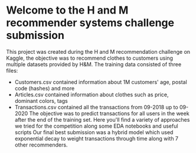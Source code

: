 # Welcome to the H and M recommender systems challenge submission
This project was created during the H and M recommendation challenge on Kaggle, the objective was to recommend clothes to customers using multiple datasets provided by H&M.
The training data consisted of three files:
 - Customers.csv contained information about 1M customers' age, postal code (hashes) and more
 - Articles.csv contained information about clothes such as price, dominant colors, tags
 - Transactions.csv contained all the transactions from 09-2018 up to 09-2020
The objective was to predict transactions for all users in the week after the end of the training set.
Here you'll find a variety of approaches we tried for the competition along some EDA notebooks and useful scripts
Our final best submission was a hybrid model which used exponential decay to weight transactions through time along with 7 other recommenders.
